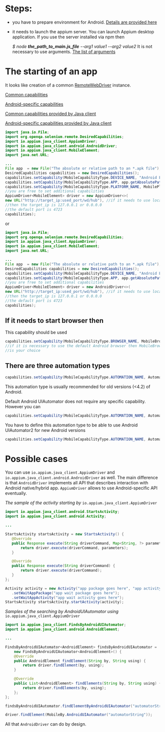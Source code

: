 # Steps: 

- you have to prepare environment for Android. [Details are provided here](https://appium.io/docs/en/drivers/android-uiautomator2/#basic-setup)

- it needs to launch the appium server. You can launch Appium desktop application. If you use the server installed via npm then 

  _$ node **the_path_to_main.js_file** --arg1 value1 --arg2 value2_ 
It is not necessary to use arguments. [The list of arguments](https://appium.io/docs/en/writing-running-appium/server-args/)


# The starting of an app

It looks like creation of a common [RemoteWebDriver](https://seleniumhq.github.io/selenium/docs/api/java/org/openqa/selenium/remote/RemoteWebDriver.html) instance. 

[Common capabilities](https://appium.io/docs/en/writing-running-appium/caps/#general-capabilities)

[Android-specific capabilities](https://appium.io/docs/en/writing-running-appium/caps/#android-only)

[Common capabilities provided by Java client](https://javadoc.io/page/io.appium/java-client/latest/io/appium/java_client/remote/MobileCapabilityType.html)

[Android-specific capabilities provided by Java client](https://javadoc.io/page/io.appium/java-client/latest/io/appium/java_client/remote/AndroidMobileCapabilityType.html)

```java
import java.io.File;
import org.openqa.selenium.remote.DesiredCapabilities;
import io.appium.java_client.AppiumDriver;
import io.appium.java_client.android.AndroidDriver;
import io.appium.java_client.MobileElement;
import java.net.URL;

...
File app  = new File("The absolute or relative path to an *.apk file");
DesiredCapabilities capabilities = new DesiredCapabilities();
capabilities.setCapability(MobileCapabilityType.DEVICE_NAME, "Android Emulator");
capabilities.setCapability(MobileCapabilityType.APP, app.getAbsolutePath());
capabilities.setCapability(MobileCapabilityType.PLATFORM_NAME, MobilePlatform.ANDROID);
//you are free to set additional capabilities 
AppiumDriver<MobileElement> driver = new AppiumDriver<>(
new URL("http://target_ip:used_port/wd/hub"), //if it needs to use locally started server
//then the target_ip is 127.0.0.1 or 0.0.0.0
//the default port is 4723
capabilities);
```

or

```java
import java.io.File;
import org.openqa.selenium.remote.DesiredCapabilities;
import io.appium.java_client.AppiumDriver;
import io.appium.java_client.MobileElement;
import java.net.URL;

...
File app  = new File("The absolute or relative path to an *.apk file");
DesiredCapabilities capabilities = new DesiredCapabilities();
capabilities.setCapability(MobileCapabilityType.DEVICE_NAME, "Android Emulator");
capabilities.setCapability(MobileCapabilityType.APP, app.getAbsolutePath());
//you are free to set additional capabilities 
AppiumDriver<MobileElement> driver = new AndroidDriver<>(
new URL("http://target_ip:used_port/wd/hub"), //if it needs to use locally started server
//then the target_ip is 127.0.0.1 or 0.0.0.0
//the default port is 4723
capabilities);
```


## If it needs to start browser then

This capability should be used

```java
capabilities.setCapability(MobileCapabilityType.BROWSER_NAME, MobileBrowserType.CHROME);
//if it is necessary to use the default Android browser then MobileBrowserType.BROWSER
//is your choice
```

## There are three automation types

```java
capabilities.setCapability(MobileCapabilityType.AUTOMATION_NAME, AutomationName.SELENDROID);
```

This automation type is usually recommended for old versions (<4.2) of Android.

Default Android UIAutomator does not require any specific capability. However you can 
```java
capabilities.setCapability(MobileCapabilityType.AUTOMATION_NAME, AutomationName.APPIUM);
```

You have to define this automation type to be able to use Android UIAutomator2 for new Android versions
```java
capabilities.setCapability(MobileCapabilityType.AUTOMATION_NAME, AutomationName.ANDROID_UIAUTOMATOR2);
```

# Possible cases

You can use ```io.appium.java_client.AppiumDriver``` and ```io.appium.java_client.android.AndroidDriver``` as well. The main difference 
is that ```AndroidDriver``` implements all API that describes interaction with Android native/hybrid app.   ```AppiumDriver``` allows to
use Android-specific API eventually.
 
 _The sample of the activity starting by_ ```io.appium.java_client.AppiumDriver```
 
 ```java
 import io.appium.java_client.android.StartsActivity;
 import io.appium.java_client.android.Activity;

...

StartsActivity startsActivity = new StartsActivity() {
    @Override
    public Response execute(String driverCommand, Map<String, ?> parameters) {
        return driver.execute(driverCommand, parameters);
    }

    @Override
    public Response execute(String driverCommand) {
        return driver.execute(driverCommand);
    }
};

Activity activity = new Activity("app package goes here", "app activity goes here")
    .setWaitAppPackage("app wait package goes here");
    .setWaitAppActivity("app wait activity goes here");
StartsActivity startsActivity.startActivity(activity);
 ```
 
_Samples of the searching by AndroidUIAutomator using_ ```io.appium.java_client.AppiumDriver``` 

```java
import io.appium.java_client.FindsByAndroidUIAutomator;
import io.appium.java_client.android.AndroidElement;

...

FindsByAndroidUIAutomator<AndroidElement> findsByAndroidUIAutomator = 
    new FindsByAndroidUIAutomator<AndroidElement>() {
    @Override
    public AndroidElement findElement(String by, String using) {
        return driver.findElement(by, using);
    }

    @Override
    public List<AndroidElement> findElements(String by, String using) {
        return driver.findElements(by, using);
    };
};

findsByAndroidUIAutomator.findElementByAndroidUIAutomator("automatorString");
```

```java
driver.findElement(MobileBy.AndroidUIAutomator("automatorString"));
```

All that ```AndroidDriver``` can do by design.
